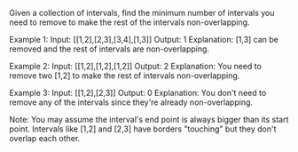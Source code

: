Given a collection of intervals, find the minimum number of intervals you need to remove to make the rest of the intervals non-overlapping.

Example 1:
Input: [[1,2],[2,3],[3,4],[1,3]]
Output: 1
Explanation: [1,3] can be removed and the rest of intervals are non-overlapping.

Example 2:
Input: [[1,2],[1,2],[1,2]]
Output: 2
Explanation: You need to remove two [1,2] to make the rest of intervals non-overlapping.

Example 3:
Input: [[1,2],[2,3]]
Output: 0
Explanation: You don't need to remove any of the intervals since they're already non-overlapping.
 
Note:
You may assume the interval's end point is always bigger than its start point.
Intervals like [1,2] and [2,3] have borders "touching" but they don't overlap each other.